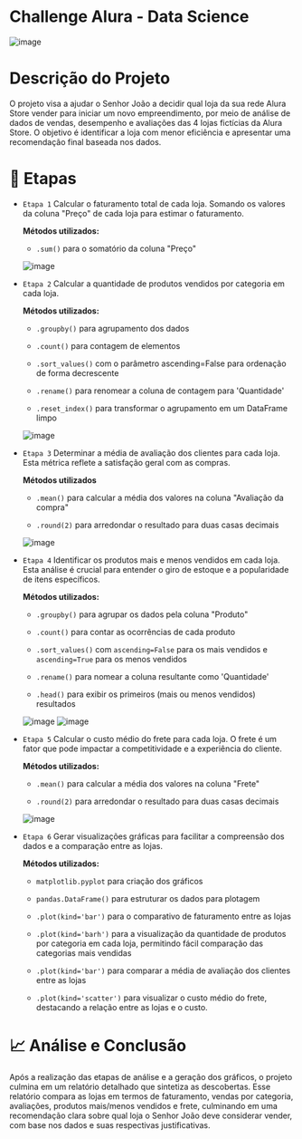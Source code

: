 # Challenge Alura - Data Science
![image](https://github.com/user-attachments/assets/59a9b23d-4522-439e-be93-5896c641087a)

# Descrição do Projeto
O projeto visa a ajudar o Senhor João a decidir qual loja da sua rede Alura Store vender para iniciar um novo empreendimento, por meio de análise de dados de vendas, desempenho e avaliações das 4 lojas fictícias da Alura Store. O objetivo é identificar a loja com menor eficiência e apresentar uma recomendação final baseada nos dados.

# 📝 Etapas
- `Etapa 1`
  Calcular o faturamento total de cada loja. Somando os valores da coluna "Preço" de cada loja para estimar o faturamento.

  **Métodos utilizados:**

  * `.sum()` para o somatório da coluna "Preço"

  ![image](https://github.com/user-attachments/assets/76219fa8-ecdf-4cec-9060-0ae695c469dc)



- `Etapa 2`
  Calcular a quantidade de produtos vendidos por categoria em cada loja.
  

  **Métodos utilizados:**
  
  
  * `.groupby()` para agrupamento dos dados
  
  * `.count()` para contagem de elementos
  
  * `.sort_values()` com o parâmetro ascending=False para ordenação de forma decrescente

  * `.rename()` para renomear a coluna de contagem para 'Quantidade'
    
  * `.reset_index()` para transformar o agrupamento em um DataFrame limpo

  ![image](https://github.com/user-attachments/assets/c4fba84c-bf05-433d-8bdd-c22aca99cae2)


- `Etapa 3`
  Determinar a média de avaliação dos clientes para cada loja. Esta métrica reflete a satisfação geral com as compras.
  

  **Métodos utilizados**
  
  
  * `.mean()` para calcular a média dos valores na coluna "Avaliação da compra"
  
  * `.round(2)` para arredondar o resultado para duas casas decimais

  ![image](https://github.com/user-attachments/assets/7472bc2e-2680-4bbd-8ff1-f2e6f39b2d00)

  

- `Etapa 4`
  Identificar os produtos mais e menos vendidos em cada loja. Esta análise é crucial para entender o giro de estoque e a popularidade de itens específicos.
  

  **Métodos utilizados:**
  
  
  * `.groupby()` para agrupar os dados pela coluna "Produto"
  
  * `.count()` para contar as ocorrências de cada produto
    
  * `.sort_values()` com `ascending=False` para os mais vendidos e `ascending=True` para os menos vendidos
    
  * `.rename()` para nomear a coluna resultante como 'Quantidade'
    
  * `.head()` para exibir os primeiros (mais ou menos vendidos) resultados

  ![image](https://github.com/user-attachments/assets/a663cb56-90db-4ba7-8b65-d9983ee79d30)
  ![image](https://github.com/user-attachments/assets/b7e757f8-2b08-46ea-87d1-72811096c975)



- `Etapa 5`
  Calcular o custo médio do frete para cada loja. O frete é um fator que pode impactar a competitividade e a experiência do cliente.
  

  **Métodos utilizados:**
  
  
  * `.mean()` para calcular a média dos valores na coluna "Frete"
    
  * `.round(2)` para arredondar o resultado para duas casas decimais
 
  ![image](https://github.com/user-attachments/assets/5f3d9819-e884-4a91-bf18-7f980cd20909)


- `Etapa 6`
  Gerar visualizações gráficas para facilitar a compreensão dos dados e a comparação entre as lojas.
  

  **Métodos utilizados:**
  
  
  * `matplotlib.pyplot` para criação dos gráficos
    
  * `pandas.DataFrame()` para estruturar os dados para plotagem
    
  * `.plot(kind='bar')` para o comparativo de faturamento entre as lojas
    
  * `.plot(kind='barh')` para a visualização da quantidade de produtos por categoria em cada loja, permitindo fácil comparação das categorias mais vendidas
    
  * `.plot(kind='bar')` para comparar a média de avaliação dos clientes entre as lojas
    
  * `.plot(kind='scatter')` para visualizar o custo médio do frete, destacando a relação entre as lojas e o custo.
    

# 📈 Análise e Conclusão

Após a realização das etapas de análise e a geração dos gráficos, o projeto culmina em um relatório detalhado que sintetiza as descobertas. Esse relatório compara as lojas em termos de faturamento, vendas por categoria, avaliações, produtos mais/menos vendidos e frete, culminando em uma recomendação clara sobre qual loja o Senhor João deve considerar vender, com base nos dados e suas respectivas justificativas.






